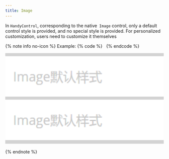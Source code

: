 ```yaml
---
title: Image
---
```


In `HandyControl`, corresponding to the native` Image` control, only a default control style is provided, and no special style is provided. For personalized customization, users need to customize it themselves

{% note info no-icon %}
Example:
{% code %}
    <StackPanel Background="LightGray">
        <Image Source="Resources/Images/Image_basestyle.png" Margin="0,10"></Image>
        <Image Source="Resources/Images/Image_basestyle.png" RenderOptions.BitmapScalingMode="HighQuality" Stretch="Uniform"></Image>
    </StackPanel>
{% endcode %}

![image.baseStyle](https://raw.githubusercontent.com/HandyOrg/HandyOrgResource/master/HandyControl/Doc/native_controls/image.baseStyle.png)

{% endnote %}